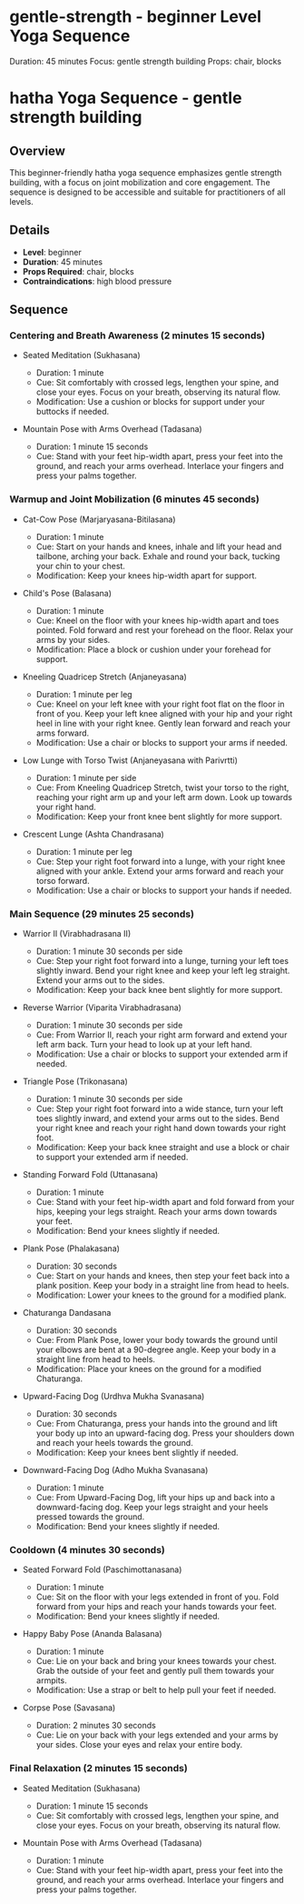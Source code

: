 # gentle-strength - beginner Level Yoga Sequence
Duration: 45 minutes
Focus: gentle strength building
Props: chair, blocks
# hatha Yoga Sequence - gentle strength building

## Overview

This beginner-friendly hatha yoga sequence emphasizes gentle strength building, with a focus on joint mobilization and core engagement. The sequence is designed to be accessible and suitable for practitioners of all levels.

## Details
- **Level**: beginner
- **Duration**: 45 minutes
- **Props Required**: chair, blocks
- **Contraindications**: high blood pressure

## Sequence

### Centering and Breath Awareness (2 minutes 15 seconds)
- Seated Meditation (Sukhasana)
  - Duration: 1 minute
  - Cue: Sit comfortably with crossed legs, lengthen your spine, and close your eyes. Focus on your breath, observing its natural flow.
  - Modification: Use a cushion or blocks for support under your buttocks if needed.

- Mountain Pose with Arms Overhead (Tadasana)
  - Duration: 1 minute 15 seconds
  - Cue: Stand with your feet hip-width apart, press your feet into the ground, and reach your arms overhead. Interlace your fingers and press your palms together.

### Warmup and Joint Mobilization (6 minutes 45 seconds)
- Cat-Cow Pose (Marjaryasana-Bitilasana)
  - Duration: 1 minute
  - Cue: Start on your hands and knees, inhale and lift your head and tailbone, arching your back. Exhale and round your back, tucking your chin to your chest.
  - Modification: Keep your knees hip-width apart for support.

- Child's Pose (Balasana)
  - Duration: 1 minute
  - Cue: Kneel on the floor with your knees hip-width apart and toes pointed. Fold forward and rest your forehead on the floor. Relax your arms by your sides.
  - Modification: Place a block or cushion under your forehead for support.

- Kneeling Quadricep Stretch (Anjaneyasana)
  - Duration: 1 minute per leg
  - Cue: Kneel on your left knee with your right foot flat on the floor in front of you. Keep your left knee aligned with your hip and your right heel in line with your right knee. Gently lean forward and reach your arms forward.
  - Modification: Use a chair or blocks to support your arms if needed.

- Low Lunge with Torso Twist (Anjaneyasana with Parivrtti)
  - Duration: 1 minute per side
  - Cue: From Kneeling Quadricep Stretch, twist your torso to the right, reaching your right arm up and your left arm down. Look up towards your right hand.
  - Modification: Keep your front knee bent slightly for more support.

- Crescent Lunge (Ashta Chandrasana)
  - Duration: 1 minute per leg
  - Cue: Step your right foot forward into a lunge, with your right knee aligned with your ankle. Extend your arms forward and reach your torso forward.
  - Modification: Use a chair or blocks to support your hands if needed.

### Main Sequence (29 minutes 25 seconds)
- Warrior II (Virabhadrasana II)
  - Duration: 1 minute 30 seconds per side
  - Cue: Step your right foot forward into a lunge, turning your left toes slightly inward. Bend your right knee and keep your left leg straight. Extend your arms out to the sides.
  - Modification: Keep your back knee bent slightly for more support.

- Reverse Warrior (Viparita Virabhadrasana)
  - Duration: 1 minute 30 seconds per side
  - Cue: From Warrior II, reach your right arm forward and extend your left arm back. Turn your head to look up at your left hand.
  - Modification: Use a chair or blocks to support your extended arm if needed.

- Triangle Pose (Trikonasana)
  - Duration: 1 minute 30 seconds per side
  - Cue: Step your right foot forward into a wide stance, turn your left toes slightly inward, and extend your arms out to the sides. Bend your right knee and reach your right hand down towards your right foot.
  - Modification: Keep your back knee straight and use a block or chair to support your extended arm if needed.

- Standing Forward Fold (Uttanasana)
  - Duration: 1 minute
  - Cue: Stand with your feet hip-width apart and fold forward from your hips, keeping your legs straight. Reach your arms down towards your feet.
  - Modification: Bend your knees slightly if needed.

- Plank Pose (Phalakasana)
  - Duration: 30 seconds
  - Cue: Start on your hands and knees, then step your feet back into a plank position. Keep your body in a straight line from head to heels.
  - Modification: Lower your knees to the ground for a modified plank.

- Chaturanga Dandasana
  - Duration: 30 seconds
  - Cue: From Plank Pose, lower your body towards the ground until your elbows are bent at a 90-degree angle. Keep your body in a straight line from head to heels.
  - Modification: Place your knees on the ground for a modified Chaturanga.

- Upward-Facing Dog (Urdhva Mukha Svanasana)
  - Duration: 30 seconds
  - Cue: From Chaturanga, press your hands into the ground and lift your body up into an upward-facing dog. Press your shoulders down and reach your heels towards the ground.
  - Modification: Keep your knees bent slightly if needed.

- Downward-Facing Dog (Adho Mukha Svanasana)
  - Duration: 1 minute
  - Cue: From Upward-Facing Dog, lift your hips up and back into a downward-facing dog. Keep your legs straight and your heels pressed towards the ground.
  - Modification: Bend your knees slightly if needed.

### Cooldown (4 minutes 30 seconds)
- Seated Forward Fold (Paschimottanasana)
  - Duration: 1 minute
  - Cue: Sit on the floor with your legs extended in front of you. Fold forward from your hips and reach your hands towards your feet.
  - Modification: Bend your knees slightly if needed.

- Happy Baby Pose (Ananda Balasana)
  - Duration: 1 minute
  - Cue: Lie on your back and bring your knees towards your chest. Grab the outside of your feet and gently pull them towards your armpits.
  - Modification: Use a strap or belt to help pull your feet if needed.

- Corpse Pose (Savasana)
  - Duration: 2 minutes 30 seconds
  - Cue: Lie on your back with your legs extended and your arms by your sides. Close your eyes and relax your entire body.

### Final Relaxation (2 minutes 15 seconds)
- Seated Meditation (Sukhasana)
  - Duration: 1 minute 15 seconds
  - Cue: Sit comfortably with crossed legs, lengthen your spine, and close your eyes. Focus on your breath, observing its natural flow.

- Mountain Pose with Arms Overhead (Tadasana)
  - Duration: 1 minute
  - Cue: Stand with your feet hip-width apart, press your feet into the ground, and reach your arms overhead. Interlace your fingers and press your palms together.